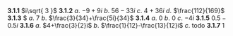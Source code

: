 $\mathbf{3.1.1}$ $i\sqrt{ 3 }$ 
$\mathbf{3.1.2}$
	$a.$ $-9+9i$
	$b.$ $56-33i$
	$c.$  $4+36i$
	$d.$ $\frac{112}{169}$
$\mathbf{3.1.3}$ $
	$a.$ $7$
	$b.$ $\frac{3}{34}+\frac{5i}{34}$
$\mathbf{3.1.4}$
	$a.$ $0$
	$b.$ $0$
	$c.$ $-4i$
$\mathbf{3.1.5}$ $0.5-0.5i$
$\mathbf{3.1.6}$
	$a.$ $4+\frac{3}{2}i$
	$b.$ $\frac{1}{12}-\frac{13}{12}i$
	$c.$ todo
$\mathbf{3.1.7}$ $1$